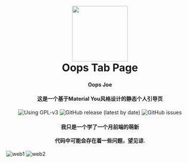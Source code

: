 <h1 align="center">
  <br>
  <img src="https://github.com/oopsjoe/oops-homepage/assets/107075016/ed4c3420-a480-4e7e-baae-d4ab257ef437" width="150"/>
  <br>
  Oops Tab Page
  <br>
</h1>

<h4 align="center">Oops Joe </h4>
<h4 align="center">这是一个基于Material You风格设计的静态个人引导页</h4>
<p align="center">
	<img alt="Using GPL-v3" src="https://img.shields.io/github/license/oopsjoe/oops-homepage">
	<img alt="GitHub release (latest by date)" src="https://img.shields.io/github/v/release/oopsjoe/oops-homepage">
    <img alt="GitHub issues" src="https://img.shields.io/github/issues/oopsjoe/oops-homepage">
    <h4 align="center">我只是一个学了一个月前端的萌新<br /><br />代码中可能会存在着一些问题，望见谅.
</h4>
</p>


![web1](https://github.com/oopsjoe/oops-homepage/assets/107075016/56b9f2a5-6dd0-4cdb-af2b-4eaff2449a0e)
![web2](https://github.com/oopsjoe/oops-homepage/assets/107075016/43aaaaca-e504-4643-b0b2-f520840407e2)
